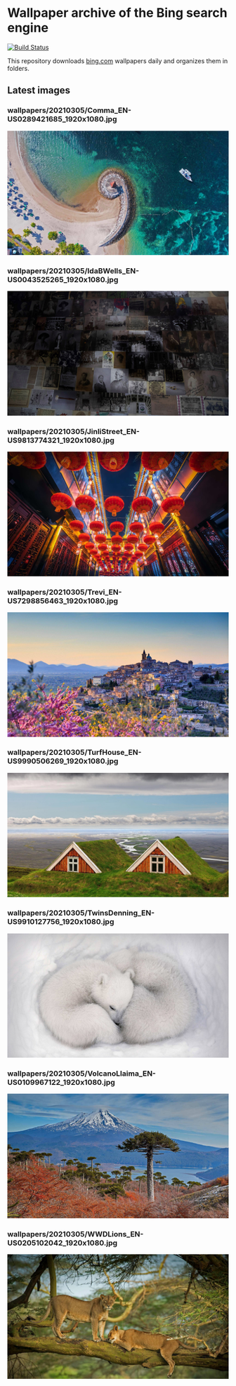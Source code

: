 # Wallpaper archive of the Bing search engine

[![Build Status](https://travis-ci.org/kijart/bing-daily-images-dl.svg?branch=wallpapers)](https://travis-ci.org/kijart/bing-daily-images-dl)

This repository downloads [bing.com](https://www.bing.com) wallpapers daily and organizes them in folders.

## Latest images

<!-- Wallpapers -->

### wallpapers/20210305/Comma_EN-US0289421685_1920x1080.jpg

![wallpapers/20210305/Comma_EN-US0289421685_1920x1080.jpg](wallpapers/20210305/Comma_EN-US0289421685_1920x1080.jpg)

### wallpapers/20210305/IdaBWells_EN-US0043525265_1920x1080.jpg

![wallpapers/20210305/IdaBWells_EN-US0043525265_1920x1080.jpg](wallpapers/20210305/IdaBWells_EN-US0043525265_1920x1080.jpg)

### wallpapers/20210305/JinliStreet_EN-US9813774321_1920x1080.jpg

![wallpapers/20210305/JinliStreet_EN-US9813774321_1920x1080.jpg](wallpapers/20210305/JinliStreet_EN-US9813774321_1920x1080.jpg)

### wallpapers/20210305/Trevi_EN-US7298856463_1920x1080.jpg

![wallpapers/20210305/Trevi_EN-US7298856463_1920x1080.jpg](wallpapers/20210305/Trevi_EN-US7298856463_1920x1080.jpg)

### wallpapers/20210305/TurfHouse_EN-US9990506269_1920x1080.jpg

![wallpapers/20210305/TurfHouse_EN-US9990506269_1920x1080.jpg](wallpapers/20210305/TurfHouse_EN-US9990506269_1920x1080.jpg)

### wallpapers/20210305/TwinsDenning_EN-US9910127756_1920x1080.jpg

![wallpapers/20210305/TwinsDenning_EN-US9910127756_1920x1080.jpg](wallpapers/20210305/TwinsDenning_EN-US9910127756_1920x1080.jpg)

### wallpapers/20210305/VolcanoLlaima_EN-US0109967122_1920x1080.jpg

![wallpapers/20210305/VolcanoLlaima_EN-US0109967122_1920x1080.jpg](wallpapers/20210305/VolcanoLlaima_EN-US0109967122_1920x1080.jpg)

### wallpapers/20210305/WWDLions_EN-US0205102042_1920x1080.jpg

![wallpapers/20210305/WWDLions_EN-US0205102042_1920x1080.jpg](wallpapers/20210305/WWDLions_EN-US0205102042_1920x1080.jpg)

